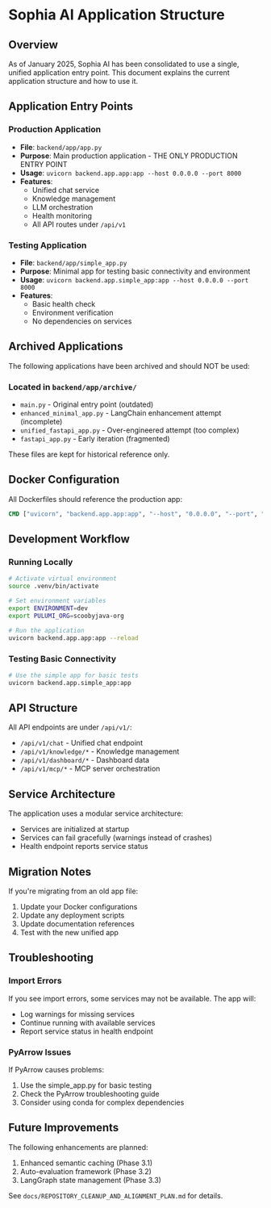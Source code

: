 # Sophia AI Application Structure

## Overview

As of January 2025, Sophia AI has been consolidated to use a single, unified application entry point. This document explains the current application structure and how to use it.

## Application Entry Points

### Production Application
- **File**: `backend/app/app.py`
- **Purpose**: Main production application - THE ONLY PRODUCTION ENTRY POINT
- **Usage**: `uvicorn backend.app.app:app --host 0.0.0.0 --port 8000`
- **Features**:
  - Unified chat service
  - Knowledge management
  - LLM orchestration
  - Health monitoring
  - All API routes under `/api/v1`

### Testing Application
- **File**: `backend/app/simple_app.py`
- **Purpose**: Minimal app for testing basic connectivity and environment
- **Usage**: `uvicorn backend.app.simple_app:app --host 0.0.0.0 --port 8000`
- **Features**:
  - Basic health check
  - Environment verification
  - No dependencies on services

## Archived Applications

The following applications have been archived and should NOT be used:

### Located in `backend/app/archive/`
- `main.py` - Original entry point (outdated)
- `enhanced_minimal_app.py` - LangChain enhancement attempt (incomplete)
- `unified_fastapi_app.py` - Over-engineered attempt (too complex)
- `fastapi_app.py` - Early iteration (fragmented)

These files are kept for historical reference only.

## Docker Configuration

All Dockerfiles should reference the production app:

```dockerfile
CMD ["uvicorn", "backend.app.app:app", "--host", "0.0.0.0", "--port", "8000"]
```

## Development Workflow

### Running Locally
```bash
# Activate virtual environment
source .venv/bin/activate

# Set environment variables
export ENVIRONMENT=dev
export PULUMI_ORG=scoobyjava-org

# Run the application
uvicorn backend.app.app:app --reload
```

### Testing Basic Connectivity
```bash
# Use the simple app for basic tests
uvicorn backend.app.simple_app:app
```

## API Structure

All API endpoints are under `/api/v1/`:
- `/api/v1/chat` - Unified chat endpoint
- `/api/v1/knowledge/*` - Knowledge management
- `/api/v1/dashboard/*` - Dashboard data
- `/api/v1/mcp/*` - MCP server orchestration

## Service Architecture

The application uses a modular service architecture:
- Services are initialized at startup
- Services can fail gracefully (warnings instead of crashes)
- Health endpoint reports service status

## Migration Notes

If you're migrating from an old app file:
1. Update your Docker configurations
2. Update any deployment scripts
3. Update documentation references
4. Test with the new unified app

## Troubleshooting

### Import Errors
If you see import errors, some services may not be available. The app will:
- Log warnings for missing services
- Continue running with available services
- Report service status in health endpoint

### PyArrow Issues
If PyArrow causes problems:
1. Use the simple_app.py for basic testing
2. Check the PyArrow troubleshooting guide
3. Consider using conda for complex dependencies

## Future Improvements

The following enhancements are planned:
1. Enhanced semantic caching (Phase 3.1)
2. Auto-evaluation framework (Phase 3.2)
3. LangGraph state management (Phase 3.3)

See `docs/REPOSITORY_CLEANUP_AND_ALIGNMENT_PLAN.md` for details.
